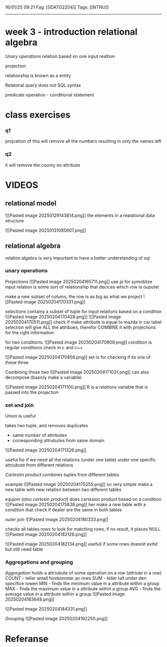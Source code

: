 16/01/25 09:21
Fag: [[IDATG2204]]
Tags: [[NTNU]]
___
# week 3 - introduction relational algebra

*Unary operations*
relation based on one input realtion

projection

relationship is known as a entity

Relatonal query does *not* SQL syntax

predicate operation - conditional statement

# class exercises

### q1
projcetion of this will remove all the numbers resulting in only the names left

### q2

it will remove the county no attribute


# VIDEOS
## relational model
![[Pasted image 20250129143814.png]]
the elements in a realational data structure

![[Pasted image 20250131085607.png]]

## relational algebra
relation algebra is very important to have a better understanding of sql

### unary operations
Projections
![[Pasted image 20250204165711.png]]
use pi for symoblize
input relation is some sort of relationship that decices which row is ouputet

make a new subset of colums, the row is as big as what we project
![[Pasted image 20250204170331.png]]

*selections*
contains a subset of tuple for input relaitons based on a condition
![[Pasted image 20250204170428.png]]
![[Pasted image 20250204170511.png]]
check if make attribute is equal to mazda in car tabel
selection will give ALL the attribues, therefor COMBINE it with projections for the right information

for two conditions:
![[Pasted image 20250204170809.png]]
condition is regular conditions check in c and c++

![[Pasted image 20250204170856.png]]
set is for checking if its one of these three

Combining those two
![[Pasted image 20250204171031.png]]
can also decompose (basicly make a variable)

![[Pasted image 20250204171100.png]]
R is a relations variable that is passed into the projection

### set and join
Union is useful

takes two tuple, and removes duplicates
- same number of attributes
- corresponding attrubutes from same domain

![[Pasted image 20250204171326.png]]

useful for if we need all the relations (under one table) under one specific attriubute from different relations


*Cartestin product*
combines tuples from different tables

example
![[Pasted image 20250204175255.png]]
so very simple make a new table with new relation between two different tables

*equjoin (also cartesin product)*
does cartesion product based on a condition
![[Pasted image 20250204175838.png]]
her make a new table with a condition that check if dealer are the same in both tables

*outer join*
![[Pasted image 20250204180333.png]]

checks all tables rows to look for matching rows, if no result, it places NULL
![[Pasted image 20250204182128.png]]

![[Pasted image 20250204182134.png]]
usefull if some rows doesnit exitst but still need table


### Aggregations and grouping
*Aggregation*
holds a attriubute of some operation on a *row* (attriute in a row)
COUNT - teller antall forekomster av *rows*
SUM - teller tall under den specifice rowen
MIN - finds the minimum value in a attribute within a group
MAX - finds the maximum value in a attribute within a group
AVG - finds the average value in a attribute within a group
![[Pasted image 20250204183648.png]]

![[Pasted image 20250204184331.png]]

*Grouping*
![[Pasted image 20250204192250.png]]



# Referanse
